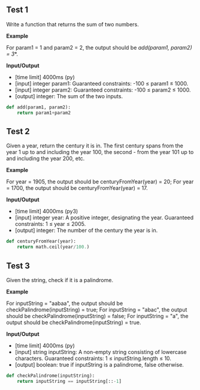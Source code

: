 ## Test 1
Write a function that returns the sum of two numbers.

**Example**

For param1 = 1 and param2 = 2, the output should be *add(param1, param2) = 3**.

**Input/Output**

* [time limit] 4000ms (py)
* [input] integer param1: Guaranteed constraints: -100 ≤ param1 ≤ 1000.
* [input] integer param2: Guaranteed constraints: -100 ≤ param2 ≤ 1000.
* [output] integer: The sum of the two inputs.

```python
def add(param1, param2):
    return param1+param2
```

## Test 2
Given a year, return the century it is in. The first century spans from the year 1 up to and including the year 100, the second - from the year 101 up to and including the year 200, etc.

**Example**

For year = 1905, the output should be centuryFromYear(year) = 20; For year = 1700, the output should be centuryFromYear(year) = 17.

**Input/Output**

* [time limit] 4000ms (py3)
* [input] integer year: A positive integer, designating the year. Guaranteed constraints: 1 ≤ year ≤ 2005.
* [output] integer: The number of the century the year is in.

```python
def centuryFromYear(year):
    return math.ceil(year/100.)
```

## Test 3
Given the string, check if it is a palindrome.

**Example**

For inputString = "aabaa", the output should be checkPalindrome(inputString) = true; For inputString = "abac", the output should be checkPalindrome(inputString) = false; For inputString = "a", the output should be checkPalindrome(inputString) = true.

**Input/Output**

* [time limit] 4000ms (py)
* [input] string inputString: A non-empty string consisting of lowercase characters. Guaranteed constraints: 1 ≤ inputString.length ≤ 10.
* [output] boolean: true if inputString is a palindrome, false otherwise.

```python
def checkPalindrome(inputString):
    return inputString == inputString[::-1]
```